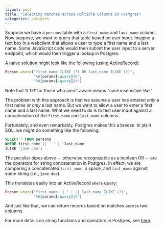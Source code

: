 ```yaml
---
layout: post
title: "Selecting Matches across Multiple Columns in Postgres"
categories: postgres
---
```


Suppose we have a `persons` table with a `first_name` and `last_name` column. Now suppose, we want to query that table based on user input. Imagine a text box in a webclient that allows a user to type a first name and a last name. Some JavaScript code would then submit the user input to a server endpoint, which would then trigger a lookup in Postgres.

A naive solution might look like the following (using ActiveRecord):

``` ruby
Person.where("first_name ILIKE (?) OR last_name ILIKE (?)",
             "%#{params[:query]}%",
             "%#{params[:query]}%")
```

Note that `ILIKE` for those who aren't aware means "case insensitive like."

The problem with this approach is that we assume a user has entered _only_ a first name or _only_ a last name. But we want to allow a user to enter a first name and a last name. What we need to do is to test user input against a concatenation of the `first_name` and `last_name` columns.

Fortunately, and even remarkably, Postgres makes this a breeze. In plain SQL, we might do something like the following:

``` sql
SELECT * FROM persons
WHERE first_name || ' ' || last_name
ILIKE 'jane doe';
```

The peculiar pipes above -- otherwise recognizable as a boolean OR -- are the operators for string concatenation in Postgres. In effect, we are comparing a concatenated `first_name`, a space, and `last_name` against some string (i.e., `jane doe`).

This translates easily into an ActiveRecord `where` query:

``` ruby
Person.where("first_name || ' ' || last_name ILIKE (?)",
             "%#{params[:query]}%")
```

And just like that, we can return records based on matches across two columns.

For more details on string functions and operators in Postgres, see [here](http://www.postgresql.org/docs/current/static/functions-string.html).

